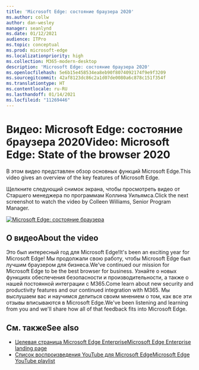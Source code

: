 ```yaml
---
title: 'Microsoft Edge: состояние браузера 2020'
ms.author: collw
author: dan-wesley
manager: seanlynd
ms.date: 01/12/2021
audience: ITPro
ms.topic: conceptual
ms.prod: microsoft-edge
ms.localizationpriority: high
ms.collection: M365-modern-desktop
description: 'Microsoft Edge: состояние браузера 2020'
ms.openlocfilehash: 5e6b15e458534ea8eb90f8074092174f9e9f3209
ms.sourcegitcommit: 42af8123dc86c2a1d07de0080a6c878c151f354f
ms.translationtype: HT
ms.contentlocale: ru-RU
ms.lasthandoff: 01/14/2021
ms.locfileid: "11269446"
---
```

# <span data-ttu-id="d5af0-103">Видео: Microsoft Edge: состояние браузера 2020</span><span class="sxs-lookup"><span data-stu-id="d5af0-103">Video: Microsoft Edge: State of the browser 2020</span></span>

<span data-ttu-id="d5af0-104">В этом видео представлен обзор основных функций Microsoft Edge.</span><span class="sxs-lookup"><span data-stu-id="d5af0-104">This video gives an overview of the key features of Microsoft Edge.</span></span>

<span data-ttu-id="d5af0-105">Щелкните следующий снимок экрана, чтобы просмотреть видео от Старшего менеджера по программам Коллина Уильямса.</span><span class="sxs-lookup"><span data-stu-id="d5af0-105">Click the next screenshot to watch the video by Colleen Williams, Senior Program Manager.</span></span>

[![Microsoft Edge: состояние браузера](media/microsoft-edge-video-state-of-browser/0.png)](http://www.youtube.com/watch?v=ajdoE4wmzV0 "Microsoft Edge - State of the browser 2020")

## <span data-ttu-id="d5af0-107">О видео</span><span class="sxs-lookup"><span data-stu-id="d5af0-107">About the video</span></span>

<span data-ttu-id="d5af0-108">Это был интересный год для Microsoft Edge!</span><span class="sxs-lookup"><span data-stu-id="d5af0-108">It's been an exciting year for Microsoft Edge!</span></span> <span data-ttu-id="d5af0-109">Мы продолжали свою работу, чтобы Microsoft Edge был лучшим браузером для бизнеса.</span><span class="sxs-lookup"><span data-stu-id="d5af0-109">We've continued our mission for Microsoft Edge to be the best browser for business.</span></span> <span data-ttu-id="d5af0-110">Узнайте о новых функциях обеспечения безопасности и производительности, а также о нашей постоянной интеграции с M365.</span><span class="sxs-lookup"><span data-stu-id="d5af0-110">Come learn about new security and productivity features and our continued integration with M365.</span></span> <span data-ttu-id="d5af0-111">Мы выслушаем вас и научимся делиться своим мнением о том, как все эти отзывы вписываются в Microsoft Edge.</span><span class="sxs-lookup"><span data-stu-id="d5af0-111">We've been listening and learning from you and we'll share how all of that feedback fits into Microsoft Edge.</span></span>

## <span data-ttu-id="d5af0-112">См. также</span><span class="sxs-lookup"><span data-stu-id="d5af0-112">See also</span></span>

- [<span data-ttu-id="d5af0-113">Целевая страница Microsoft Edge Enterprise</span><span class="sxs-lookup"><span data-stu-id="d5af0-113">Microsoft Edge Enterprise landing page</span></span>](https://aka.ms/EdgeEnterprise)
- [<span data-ttu-id="d5af0-114">Список воспроизведения YouTube для Microsoft Edge</span><span class="sxs-lookup"><span data-stu-id="d5af0-114">Microsoft Edge YouTube playlist</span></span>](https://www.youtube.com/playlist?list=PLXtHYVsvn_b-uXh1tMeYpT-0iD8tD3tFy)
